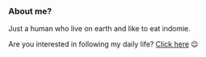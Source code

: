 ### About me?

Just a human who live on earth and like to eat indomie.

Are you interested in following my daily life? [Click here](https://suryapratama.bio.link) 😉

<!---
SuryaPtm/SuryaPtm is a ✨ special ✨ repository because its `README.md` (this file) appears on your GitHub profile.
You can click the Preview link to take a look at your changes.
--->
